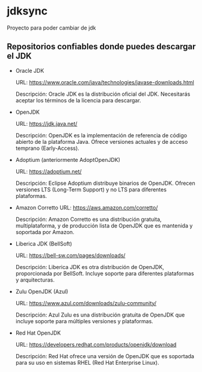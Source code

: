 # jdksync

Proyecto para poder cambiar de jdk

## Repositorios confiables donde puedes descargar el JDK

- Oracle JDK

    URL: <https://www.oracle.com/java/technologies/javase-downloads.html>

    Descripción: Oracle JDK es la distribución oficial del JDK. Necesitarás aceptar los términos de la licencia para descargar.

- OpenJDK

    URL: <https://jdk.java.net/>

    Descripción: OpenJDK es la implementación de referencia de código abierto de la plataforma Java. Ofrece versiones actuales y de acceso temprano (Early-Access).
- Adoptium (anteriormente AdoptOpenJDK)

    URL: <https://adoptium.net/>

    Descripción: Eclipse Adoptium distribuye binarios de OpenJDK. Ofrecen versiones LTS (Long-Term Support) y no LTS para diferentes plataformas.
- Amazon Corretto
    URL: <https://aws.amazon.com/corretto/>

    Descripción: Amazon Corretto es una distribución gratuita, multiplataforma, y de producción lista de OpenJDK que es mantenida y soportada por Amazon.

- Liberica JDK (BellSoft)

    URL: <https://bell-sw.com/pages/downloads/>

    Descripción: Liberica JDK es otra distribución de OpenJDK, proporcionada por BellSoft. Incluye soporte para diferentes plataformas y arquitecturas.

- Zulu OpenJDK (Azul)

    URL: <https://www.azul.com/downloads/zulu-community/>

    Descripción: Azul Zulu es una distribución gratuita de OpenJDK que incluye soporte para múltiples versiones y plataformas.
- Red Hat OpenJDK

    URL: <https://developers.redhat.com/products/openjdk/download>


    Descripción: Red Hat ofrece una versión de OpenJDK que es soportada para su uso en sistemas RHEL (Red Hat Enterprise Linux).